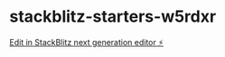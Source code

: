 # stackblitz-starters-w5rdxr

[Edit in StackBlitz next generation editor ⚡️](https://stackblitz.com/~/github.com/Kennethyes10/stackblitz-starters-w5rdxr)